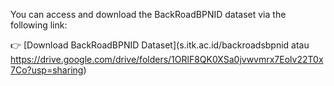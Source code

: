 You can access and download the BackRoadBPNID dataset via the following link:

👉 [Download BackRoadBPNID Dataset](s.itk.ac.id/backroadsbpnid atau https://drive.google.com/drive/folders/1ORlF8QK0XSa0jvwvmrx7Eolv22T0x7Co?usp=sharing)
